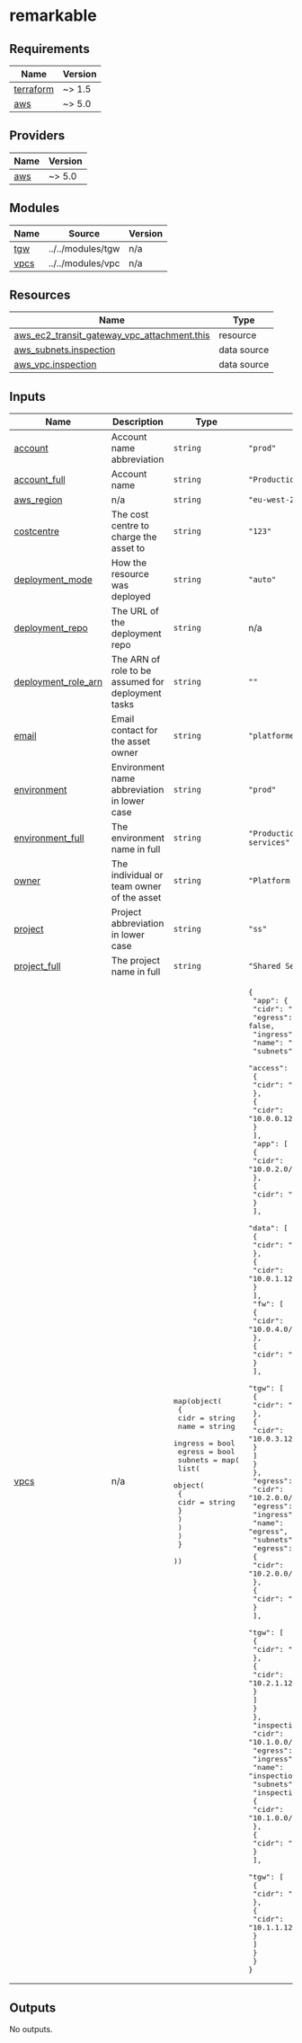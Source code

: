 # remarkable

<!-- BEGINNING OF PRE-COMMIT-TERRAFORM DOCS HOOK -->
## Requirements

| Name | Version |
|------|---------|
| <a name="requirement_terraform"></a> [terraform](#requirement\_terraform) | ~> 1.5 |
| <a name="requirement_aws"></a> [aws](#requirement\_aws) | ~> 5.0 |

## Providers

| Name | Version |
|------|---------|
| <a name="provider_aws"></a> [aws](#provider\_aws) | ~> 5.0 |

## Modules

| Name | Source | Version |
|------|--------|---------|
| <a name="module_tgw"></a> [tgw](#module\_tgw) | ../../modules/tgw | n/a |
| <a name="module_vpcs"></a> [vpcs](#module\_vpcs) | ../../modules/vpc | n/a |

## Resources

| Name | Type |
|------|------|
| [aws_ec2_transit_gateway_vpc_attachment.this](https://registry.terraform.io/providers/hashicorp/aws/latest/docs/resources/ec2_transit_gateway_vpc_attachment) | resource |
| [aws_subnets.inspection](https://registry.terraform.io/providers/hashicorp/aws/latest/docs/data-sources/subnets) | data source |
| [aws_vpc.inspection](https://registry.terraform.io/providers/hashicorp/aws/latest/docs/data-sources/vpc) | data source |

## Inputs

| Name | Description | Type | Default | Required |
|------|-------------|------|---------|:--------:|
| <a name="input_account"></a> [account](#input\_account) | Account name abbreviation | `string` | `"prod"` | no |
| <a name="input_account_full"></a> [account\_full](#input\_account\_full) | Account name | `string` | `"Production Account"` | no |
| <a name="input_aws_region"></a> [aws\_region](#input\_aws\_region) | n/a | `string` | `"eu-west-2"` | no |
| <a name="input_costcentre"></a> [costcentre](#input\_costcentre) | The cost centre to charge the asset to | `string` | `"123"` | no |
| <a name="input_deployment_mode"></a> [deployment\_mode](#input\_deployment\_mode) | How the resource was deployed | `string` | `"auto"` | no |
| <a name="input_deployment_repo"></a> [deployment\_repo](#input\_deployment\_repo) | The URL of the deployment repo | `string` | n/a | yes |
| <a name="input_deployment_role_arn"></a> [deployment\_role\_arn](#input\_deployment\_role\_arn) | The ARN of role to be assumed for deployment tasks | `string` | `""` | no |
| <a name="input_email"></a> [email](#input\_email) | Email contact for the asset owner | `string` | `"platformengineering@allwyn.co.uk"` | no |
| <a name="input_environment"></a> [environment](#input\_environment) | Environment name abbreviation in lower case | `string` | `"prod"` | no |
| <a name="input_environment_full"></a> [environment\_full](#input\_environment\_full) | The environment name in full | `string` | `"Production environment for shared services"` | no |
| <a name="input_owner"></a> [owner](#input\_owner) | The individual or team owner of the asset | `string` | `"Platform Engineering"` | no |
| <a name="input_project"></a> [project](#input\_project) | Project abbreviation in lower case | `string` | `"ss"` | no |
| <a name="input_project_full"></a> [project\_full](#input\_project\_full) | The project name in full | `string` | `"Shared Services"` | no |
| <a name="input_vpcs"></a> [vpcs](#input\_vpcs) | n/a | <pre>map(object(<br>    {<br>      cidr    = string<br>      name    = string<br>      ingress = bool<br>      egress  = bool<br>      subnets = map(<br>        list(<br>          object(<br>            {<br>              cidr = string<br>            }<br>          )<br>        )<br>      )<br>    }<br>  ))</pre> | <pre>{<br>  "app": {<br>    "cidr": "10.0.0.0/16",<br>    "egress": false,<br>    "ingress": true,<br>    "name": "app",<br>    "subnets": {<br>      "access": [<br>        {<br>          "cidr": "10.0.0.0/25"<br>        },<br>        {<br>          "cidr": "10.0.0.128/25"<br>        }<br>      ],<br>      "app": [<br>        {<br>          "cidr": "10.0.2.0/25"<br>        },<br>        {<br>          "cidr": "10.0.2.128/25"<br>        }<br>      ],<br>      "data": [<br>        {<br>          "cidr": "10.0.1.0/25"<br>        },<br>        {<br>          "cidr": "10.0.1.128/25"<br>        }<br>      ],<br>      "fw": [<br>        {<br>          "cidr": "10.0.4.0/25"<br>        },<br>        {<br>          "cidr": "10.0.4.128/25"<br>        }<br>      ],<br>      "tgw": [<br>        {<br>          "cidr": "10.0.3.0/25"<br>        },<br>        {<br>          "cidr": "10.0.3.128/25"<br>        }<br>      ]<br>    }<br>  },<br>  "egress": {<br>    "cidr": "10.2.0.0/16",<br>    "egress": true,<br>    "ingress": false,<br>    "name": "egress",<br>    "subnets": {<br>      "egress": [<br>        {<br>          "cidr": "10.2.0.0/25"<br>        },<br>        {<br>          "cidr": "10.2.0.128/25"<br>        }<br>      ],<br>      "tgw": [<br>        {<br>          "cidr": "10.2.1.0/25"<br>        },<br>        {<br>          "cidr": "10.2.1.128/25"<br>        }<br>      ]<br>    }<br>  },<br>  "inspection": {<br>    "cidr": "10.1.0.0/16",<br>    "egress": false,<br>    "ingress": false,<br>    "name": "inspection",<br>    "subnets": {<br>      "inspection": [<br>        {<br>          "cidr": "10.1.0.0/25"<br>        },<br>        {<br>          "cidr": "10.1.0.128/25"<br>        }<br>      ],<br>      "tgw": [<br>        {<br>          "cidr": "10.1.1.0/25"<br>        },<br>        {<br>          "cidr": "10.1.1.128/25"<br>        }<br>      ]<br>    }<br>  }<br>}</pre> | no |

## Outputs

No outputs.
<!-- END OF PRE-COMMIT-TERRAFORM DOCS HOOK -->
